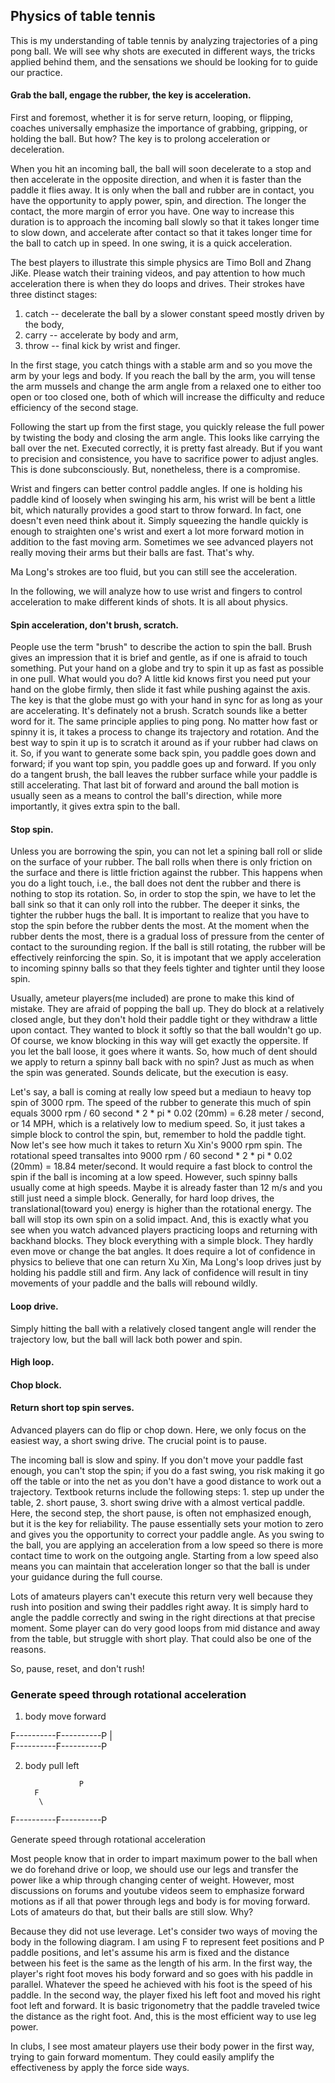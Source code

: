 ## Physics of table tennis

This is my understanding of table tennis by analyzing trajectories of a ping pong ball. We will see why shots are executed in different ways, the tricks applied behind them, and the sensations we should be looking for to guide our practice. 

#### Grab the ball, engage the rubber, the key is acceleration.

First and foremost, whether it is for serve return, looping, or flipping, coaches universally emphasize the importance of grabbing, gripping, or holding the ball. But how? The key is to prolong acceleration or deceleration.

When you hit an incoming ball, the ball will soon decelerate to a stop and then accelerate in the opposite direction, and when it is faster than the paddle it flies away. It is only when the ball and rubber are in contact, you have the opportunity to apply power, spin, and direction. The longer the contact, the more margin of error you have. One way to increase this duration is to approach the incoming ball slowly so that it takes longer time to slow down, and accelerate after contact so that it takes longer time for the ball to catch up in speed. In one swing, it is a quick acceleration. 

The best players to illustrate this simple physics are Timo Boll and Zhang JiKe. Please watch their training videos, and pay attention to how much acceleration there is when they do loops and drives. Their strokes have three distinct stages: 

1. catch -- decelerate the ball by a slower constant speed mostly driven by the body, 
2. carry -- accelerate by body and arm, 
3. throw -- final kick by wrist and finger.

In the first stage, you catch things with a stable arm and so you move the arm by your legs and body. If you reach the ball by the arm, you will tense the arm mussels and change the arm angle from a relaxed one to either too open or too closed one, both of which will  increase the difficulty and reduce efficiency of the second stage. 

Following the start up from the first stage, you quickly release the full power by twisting the body and closing the arm angle. This looks like carrying the ball over the net. Executed correctly, it is pretty fast already. But if you want to precision and consistence, you have to sacrifice power to adjust angles. This is done subconsciously. But, nonetheless, there is a compromise.

Wrist and fingers can better control paddle angles. If one is holding his paddle kind of loosely when swinging his arm, his wrist will be bent a little bit, which naturally provides a good start to throw forward. In fact, one doesn't even need think about it. Simply squeezing the handle quickly is enough to straighten one's wrist and exert a lot more forward motion in addition to the fast moving arm. Sometimes we see advanced players not really moving their arms but their balls are fast. That's why.

Ma Long's strokes are too fluid, but you can still see the acceleration.  

In the following, we will analyze how to use wrist and fingers to control acceleration to make different kinds of shots. It is all about physics.


#### Spin acceleration, don't brush, scratch.
People use the term "brush" to describe the action to spin the ball. Brush gives an impression that it is brief and gentle, as if one is afraid to touch something. Put your hand on a globe and try to spin it up as fast as possible in one pull. What would you do? A little kid knows first you need put your hand on the globe firmly, then slide it fast while pushing against the axis. The key is that the globe must go with your hand in sync for as long as your are accelerating. It's definately not a brush. Scratch sounds like a better word for it. The same principle applies to ping pong. No matter how fast or spinny it is, it takes a process to change its trajectory and rotation. And the best way to spin it up is to scratch it around as if your rubber had claws on it. So, if you want to generate some back spin, you paddle goes down and forward; if you want top spin, you paddle goes up and forward. If you only do a tangent brush, the ball leaves the rubber surface while your paddle is still accelerating. That last bit of forward and around the ball motion is usually seen as a means to control the ball's direction, while more importantly, it gives extra spin to the ball.


#### Stop spin.
Unless you are borrowing the spin, you can not let a spining ball roll or slide on the surface of your rubber. The ball rolls when there is only friction on the surface and there is little friction against the rubber. This happens when you do a light touch, i.e., the ball does not dent the rubber and there is nothing to stop its rotation. So, in order to stop the spin, we have to let the ball sink so that it can only roll into the rubber. The deeper it sinks, the tighter the rubber hugs the ball. It is important to realize that you have to stop the spin before the rubber dents the most. At the moment when the rubber dents the most, there is a gradual loss of pressure from the center of contact to the surounding region. If the ball is still rotating, the rubber will be effectively reinforcing the spin. So, it is impotant that we apply acceleration to incoming spinny balls so that they feels tighter and tighter until they loose spin. 

Usually, ameteur players(me included) are prone to make this kind of mistake. They are afraid of popping the ball up. They do block at a relatively closed angle, but they don't hold their paddle tight or they withdraw a little upon contact. They wanted to block it softly so that the ball wouldn't go up. Of course, we know blocking in this way will get exactly the oppersite. If you let the ball loose, it goes where it wants. So, how much of dent should we apply to return a spinny ball back with no spin? Just as much as when the spin was generated. Sounds delicate, but the execution is easy. 

Let's say, a ball is coming at really low speed but a mediaun to heavy top spin of 3000 rpm. The speed of the rubber to generate this much of spin equals 3000 rpm / 60 second * 2 * pi * 0.02 (20mm) = 6.28 meter / second, or 14 MPH, which is a relatively low to medium speed. So, it just takes a simple block to control the spin, but, remember to hold the paddle tight. Now let's see how much it takes to return Xu Xin's 9000 rpm spin. The rotational speed transaltes into 9000 rpm / 60 second * 2 * pi * 0.02 (20mm) = 18.84 meter/second. It would require a fast block to control the spin if the ball is incoming at a low speed. However, such spinny balls usually come at high speeds. Maybe it is already faster than 12 m/s and you still just need a simple block. Generally, for hard loop drives, the translational(toward you) energy is higher than the rotational energy. The ball will stop its own spin on a solid impact. And, this is exactly what you see when you watch advanced players practicing loops and returning with backhand blocks. They block everything with a simple block. They hardly even move or change the bat angles.  It does require a lot of confidence in physics to believe that one can return Xu Xin, Ma Long's loop drives just by holding his paddle still and firm. Any lack of confidence will result in tiny movements of your paddle and the balls will rebound wildly. 


#### Loop drive.
Simply hitting the ball with a relatively closed tangent angle will render the trajectory low, but the ball will lack both power and spin. 

#### High loop.

#### Chop block.

#### Return short top spin serves.
Advanced players can do flip or chop down. Here, we only focus on the easiest way, a short swing drive. The crucial point is to pause.

The incoming ball is slow and spiny. If you don't move your paddle fast enough, you can't stop the spin; if you do a fast swing, you risk making it go off the table or into the net as you don't have a good distance to work out a trajectory. Textbook returns include the following steps: 1. step up under the table, 2. short pause, 3. short swing drive with a almost vertical paddle. Here, the second step, the short pause, is often not emphasized enough, but it is the key for reliability. The pause essentially sets your motion to zero and gives you the opportunity to correct your paddle angle. As you swing to the ball, you are applying an acceleration from a low speed so there is more contact time to work on the outgoing angle. Starting from a low speed also means you can maintain that acceleration longer so that the ball is under your guidance during the full course. 

Lots of amateurs players can't execute this return very well because they rush into position and swing their paddles right away. It is simply hard to angle the paddle correctly and swing in the right directions at that precise moment. Some player can do very good loops from mid distance and away from the table, but struggle with short play. That could also be one of the reasons. 

So, pause, reset, and don't rush!

### Generate speed through rotational acceleration

1. body move forward

F----------F----------P
           |          
F----------F----------P


2. body pull left
                    
                   P
         F
          \
F----------F----------P


Generate speed through rotational acceleration

Most people know that in order to impart maximum power to the ball when we do forehand drive or loop, we should use our legs and transfer the power like a whip through changing center of weight. However, most discussions on forums and youtube videos seem to emphasize forward motions as if all that power through legs and body is for moving forward. Lots of amateurs do that, but their balls are still slow. Why? 

Because they did not use leverage. Let's consider two ways of moving the body in the following diagram. I am using F to represent feet positions and P paddle positions, and let's assume his arm is fixed and the distance between his feet is the same as the length of his arm. In the first way, the player's right foot moves his body forward and so goes with his paddle in parallel. Whatever the speed he achieved with his foot is the speed of his paddle. In the second way, the player fixed his left foot and moved his right foot left and forward. It is basic trigonometry that the paddle traveled twice the distance as the right foot. And, this is the most efficient way to use leg power.

In clubs, I see most amateur players use their body power in the first way, trying to gain forward momentum. They could easily amplify the effectiveness by apply the force side ways. 

